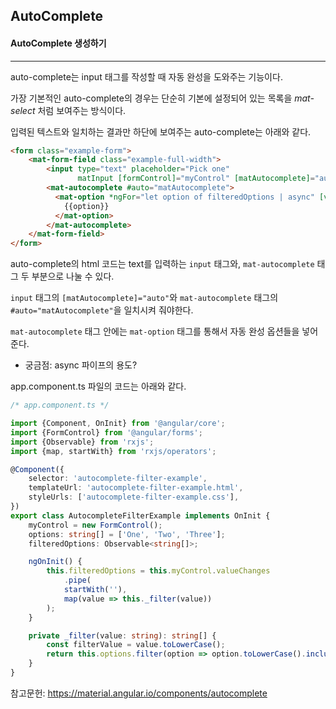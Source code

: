 ## AutoComplete

#### AutoComplete 생성하기

---

auto-complete는 input 태그를 작성할 때 자동 완성을 도와주는 기능이다.

가장 기본적인 auto-complete의 경우는 단순히 기본에 설정되어 있는 목록을 *mat-select* 처럼 보여주는 방식이다.

입력된 텍스트와 일치하는 결과만 하단에 보여주는 auto-complete는 아래와 같다.

```html
<form class="example-form">
    <mat-form-field class="example-full-width">
        <input type="text" placeholder="Pick one" 
               matInput [formControl]="myControl" [matAutocomplete]="auto">
        <mat-autocomplete #auto="matAutocomplete">
          <mat-option *ngFor="let option of filteredOptions | async" [value]="option">
            {{option}}
          </mat-option>
    	</mat-autocomplete>
  	</mat-form-field>
</form>
```

auto-complete의 html 코드는 text를 입력하는 `input` 태그와, `mat-autocomplete` 태그 두 부분으로 나눌 수 있다.

`input` 태그의 `[matAutocomplete]="auto"`와 `mat-autocomplete` 태그의 `#auto="matAutocomplete"`을 일치시켜 줘야한다.

`mat-autocomplete` 태그 안에는 `mat-option` 태그를 통해서 자동 완성 옵션들을 넣어준다.



- 궁금점: async 파이프의 용도?



app.component.ts 파일의 코드는 아래와 같다.

```typescript
/* app.component.ts */

import {Component, OnInit} from '@angular/core';
import {FormControl} from '@angular/forms';
import {Observable} from 'rxjs';
import {map, startWith} from 'rxjs/operators';

@Component({
    selector: 'autocomplete-filter-example',
    templateUrl: 'autocomplete-filter-example.html',
    styleUrls: ['autocomplete-filter-example.css'],
})
export class AutocompleteFilterExample implements OnInit {
    myControl = new FormControl();
    options: string[] = ['One', 'Two', 'Three'];
    filteredOptions: Observable<string[]>;

    ngOnInit() {
        this.filteredOptions = this.myControl.valueChanges
            .pipe(
            startWith(''),
            map(value => this._filter(value))
        );
    }

    private _filter(value: string): string[] {
        const filterValue = value.toLowerCase();
        return this.options.filter(option => option.toLowerCase().includes(filterValue));
    }
}
```



참고문헌: https://material.angular.io/components/autocomplete